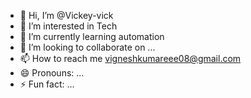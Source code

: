 - 👋 Hi, I’m @Vickey-vick
- 👀 I’m interested in Tech
- 🌱 I’m currently learning automation 
- 💞️ I’m looking to collaborate on ...
- 📫 How to reach me vigneshkumareee08@gmail.com
- 😄 Pronouns: ...
- ⚡ Fun fact: ...

<!---
Vickey-vick/Vickey-vick is a ✨ special ✨ repository because its `README.md` (this file) appears on your GitHub profile.
You can click the Preview link to take a look at your changes.
--->
